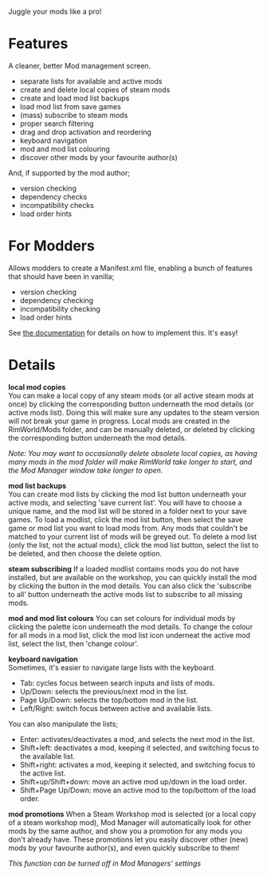 Juggle your mods like a pro!

# Features

A cleaner, better Mod management screen.

- separate lists for available and active mods
- create and delete local copies of steam mods
- create and load mod list backups
- load mod list from save games
- (mass) subscribe to steam mods
- proper search filtering
- drag and drop activation and reordering
- keyboard navigation
- mod and mod list colouring
- discover other mods by your favourite author(s)

 And, if supported by the mod author;

- version checking
- dependency checks
- incompatibility checks
- load order hints

# For Modders

Allows modders to create a Manifest.xml file, enabling a bunch of features that should have been in vanilla;

- version checking
- dependency checking
- incompatibility checking
- load order hints

 See [the documentation](https://github.com/FluffierThanThou/ModManager/blob/master/ForModders.md) for details on how to implement this. It's easy!

# Details

**local mod copies**  
You can make a local copy of any steam mods (or all active steam mods at once) by clicking the corresponding button underneath the mod details (or active mods list). Doing this will make sure any updates to the steam version will not break your game in progress. Local mods are created in the RimWorld/Mods folder, and can be manually deleted, or deleted by clicking the corresponding button underneath the mod details.

*Note: You may want to occasionally delete obsolete local copies, as having many mods in the mod folder will make RimWorld take longer to start, and the Mod Manager window take longer to open.*

**mod list backups**  
You can create mod lists by clicking the mod list button underneath your active mods, and selecting 'save current list'. You will have to choose a unique name, and the mod list will be stored in a folder next to your save games.
To load a modlist, click the mod list button, then select the save game or mod list you want to load mods from. Any mods that couldn't be matched to your current list of mods will be greyed out.
To delete a mod list (only the list, not the actual mods), click the mod list button, select the list to be deleted, and then choose the delete option.

**steam subscribing**
If a loaded modlist contains mods you do not have installed, but are available on the workshop, you can quickly install the mod by clicking the button in the mod details. You can also click the 'subscribe to all' button underneath the active mods list to subscribe to all missing mods.

**mod and mod list colours**
You can set colours for individual mods by clicking the palette icon underneath the mod details. To change the colour for all mods in a mod list, click the mod list icon underneat the active mod list, select the list, then 'change colour'.

**keyboard navigation**  
Sometimes, it's easier to navigate large lists with the keyboard.

- Tab: cycles focus between search inputs and lists of mods.
- Up/Down: selects the previous/next mod in the list.
- Page Up/Down: selects the top/bottom mod in the list.
- Left/Right: switch focus between active and available lists.

 You can also manipulate the lists;

- Enter: activates/deactivates a mod, and selects the next mod in the list.
- Shift+left: deactivates a mod, keeping it selected, and switching focus to the available list.
- Shift+right: activates a mod, keeping it selected, and switching focus to the active list.
- Shift+up/Shift+down: move an active mod up/down in the load order.
- Shift+Page Up/Down: move an active mod to the top/bottom of the load order.

 **mod promotions**
 When a Steam Workshop mod is selected (or a local copy of a steam workshop mod), Mod Manager will automatically look for other mods by the same author, and show you a promotion for any mods you don't already have. These promotions let you easily discover other (new) mods by your favourite author(s), and even quickly subscribe to them!

 *This function can be turned off in Mod Managers' settings*
